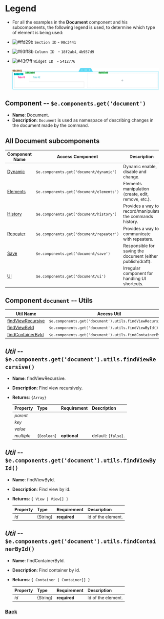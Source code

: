 # Legend
* For all the examples in the __Document__ component and his subcomponents, the following legend is used, to determine which type of element is being used:
- ![#ffd29b](https://via.placeholder.com/15/ffd29b/000000?text=+)  `Section ID` - `98c3441`
- ![#93ff8b](https://via.placeholder.com/15/93ff8b/000000?text=+) `Column ID` &nbsp;&nbsp;- `18f2ab4`, `4b957d9`
- ![#43f7ff](https://via.placeholder.com/15/43f7ff/000000?text=+)  `Widget ID` &nbsp;&nbsp;- `5412776`

  ![legend-section-widget-tabs](_images/legend-section-widget-tabs.png)

## Component -- `$e.components.get('document')`

* **Name**: Document.
* **Description**: `Document` is used as namespace of describing changes in the document made by the command.

## All **Document** subcomponents
| Component Name                 | Access Component                         | Description
|--------------------------------|------------------------------------------|-----------------------
| [Dynamic](dynamic/readme.md)   | `$e.components.get('document/dynamic')`  | Dynamic enable, disable and change.
| [Elements](elements/readme.md) | `$e.components.get('document/elements')` | Elements manipulation (create, edit, remove, etc.).
| [History](history/readme.md)   | `$e.components.get('document/history')`  | Provides a way to record/manipulate the commands history.
| [Repeater](repeater/readme.md) | `$e.components.get('document/repeater')` | Provides a way to communicate with repeaters.
| [Save](save/readme.md)         | `$e.components.get('document/save')`     | Responsible for saving the document (either publish/draft).
| [UI](ui/readme.md)             | `$e.components.get('document/ui')`       | Irregular component for handling UI shortcuts.

## Component `document` -- Utils
| Util Name                                     							| Access Util                                               
|---------------------------------------------------------------------------|-----------------------------------------------------------|
| [findViewRecursive](#util----ecomponentsgetdocumentutilsfindviewrecursive)| `$e.components.get('document').utils.findViewRecursive()` |
| [findViewById](#util----ecomponentsgetdocumentutilsfindviewbyid)          | `$e.components.get('document').utils.findViewById()`      |
| [findContainerById](#util----ecomponentsgetdocumentutilsfindviewbyid)     | `$e.components.get('document').utils.findContainerById()` |

## _Util_ -- `$e.components.get('document').utils.findViewRecursive()`
* **Name**: findViewRecursive.
* **Description**: Find view recursively.
* **Returns**: `{Array}`

   | Property     | Type                  | Requirement   | Description |
   |---           |---                    |---            |---          |
   | _parent_     |
   | _key_        |
   | _value_      |
   | _multiple_   | `{Boolean}`           | **optional**  | default: `{false}`.

## _Util_ -- `$e.components.get('document').utils.findViewById()`
* **Name**: findViewById.
* **Description**: Find view by id.
* **Returns**: `{ View | View[] }`

  | Property     | Type                  | Requirement   | Description |
   |---           |---                    |---            |---         |
   | _id_         | {String}              | **required**  | Id of the element.

## _Util_ -- `$e.components.get('document').utils.findContainerById()`
*  **Name**: findContainerById.
*  **Description**: Find container by id.
*  **Returns**: `{ Container | Container[] }`

   | Property     | Type                  | Requirement   | Description |
   |---           |---                    |---            |---         |
   | _id_         | {String}              | **required**  | Id of the element.


### [Back](../readme.md) 
